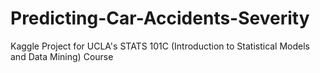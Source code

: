 # Predicting-Car-Accidents-Severity
Kaggle Project for UCLA's STATS 101C (Introduction to Statistical Models and Data Mining) Course
